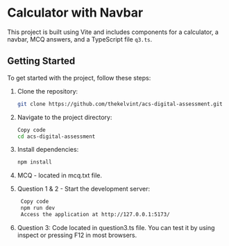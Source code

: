 # Calculator with Navbar

This project is built using Vite and includes components for a calculator, a navbar, MCQ answers, and a TypeScript file `q3.ts`.

## Getting Started

To get started with the project, follow these steps:

1. Clone the repository:
   ```bash
   git clone https://github.com/thekelvint/acs-digital-assessment.git

2. Navigate to the project directory:
   ```bash
   Copy code
   cd acs-digital-assessment

3. Install dependencies:
   ```bash
   npm install

4. MCQ - located in mcq.txt file.

5. Question 1 & 2 - Start the development server:
     ```bash
      Copy code
      npm run dev
      Access the application at http://127.0.0.1:5173/
      ```
6. Question 3:
Code located in question3.ts file. You can test it by using inspect or pressing F12 in most browsers.
